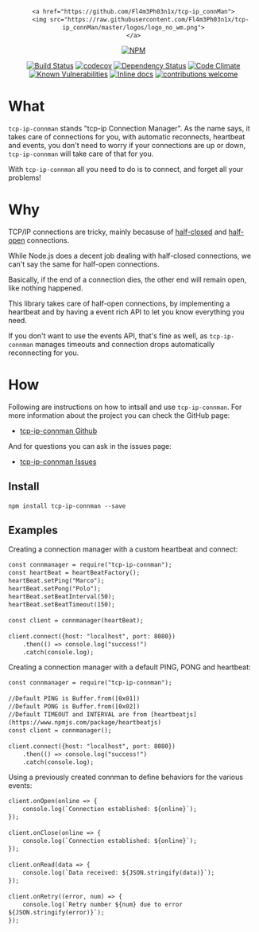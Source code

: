 <div align="center">

    <a href="https://github.com/Fl4m3Ph03n1x/tcp-ip_connMan">
        <img src="https://raw.githubusercontent.com/Fl4m3Ph03n1x/tcp-ip_connMan/master/logos/logo_no_wm.png">
    </a>

</div>

<div align="center">

[![NPM](https://nodei.co/npm/tcp-ip-connman.png?downloads=true&downloadRank=true&stars=true)](https://nodei.co/npm/tcp-ip-connman/)

</div>

<div align="center">

[![Build Status](https://travis-ci.org/Fl4m3Ph03n1x/tcp-ip_connMan.svg?branch=master)](https://travis-ci.org/Fl4m3Ph03n1x/tcp-ip_connMan)
[![codecov](https://codecov.io/gh/Fl4m3Ph03n1x/tcp-ip_connMan/branch/master/graph/badge.svg)](https://codecov.io/gh/Fl4m3Ph03n1x/tcp-ip_connMan)
[![Dependency Status](https://www.versioneye.com/user/projects/595a3773368b08004129ff04/badge.svg)](https://www.versioneye.com/user/projects/595a3773368b08004129ff04)
[![Code Climate](https://codeclimate.com/github/Fl4m3Ph03n1x/tcp-ip_connMan/badges/gpa.svg)](https://codeclimate.com/github/Fl4m3Ph03n1x/tcp-ip_connMan)
[![Known Vulnerabilities](https://snyk.io/test/github/fl4m3ph03n1x/tcp-ip_connman/badge.svg)](https://snyk.io/test/github/fl4m3ph03n1x/tcp-ip_connman)
[![Inline docs](http://inch-ci.org/github/Fl4m3Ph03n1x/tcp-ip_connMan.svg?branch=master)](http://inch-ci.org/github/Fl4m3Ph03n1x/tcp-ip_connMan)
[![contributions welcome](https://img.shields.io/badge/contributions-welcome-brightgreen.svg?style=flat)](https://github.com/Fl4m3Ph03n1x/tcp-ip_connMan/issues)

</div>

#   What

`tcp-ip-connman` stands "tcp-ip Connection Manager". As the name says, it takes
care of connections for you, with automatic reconnects, heartbeat and events,
you don't need to worry if your connections are up or down, `tcp-ip-connman`
will take care of that for you.

With `tcp-ip-connman` all you need to do is to connect, and forget all your
problems!

#   Why

TCP/IP connections are tricky, mainly becasuse of [half-closed](https://superuser.com/a/615971/222770)
and [half-open](https://blog.stephencleary.com/2009/05/detection-of-half-open-dropped.html)
connections.

While Node.js does a decent job dealing with half-closed connections, we can't say
the same for half-open connections.

Basically, if the end of a connection dies, the other end will remain open, like
nothing happened.

This library takes care of half-open connections, by implementing a heartbeat and
by having a event rich API to let you know everything you need.

If you don't want to use the events API, that's fine as well, as `tcp-ip-connman`
manages timeouts and connection drops automatically reconnecting for you.

#   How

Following are instructions on how to intsall and use `tcp-ip-connman`. For more
information about the project you can check the GitHub page:

 - [tcp-ip-connman Github](https://github.com/Fl4m3Ph03n1x/tcp-ip_connMan)

And for questions you can ask in the issues page:

 - [tcp-ip-connman Issues](https://github.com/Fl4m3Ph03n1x/tcp-ip_connMan/issues)

##  Install

    npm install tcp-ip-connman --save

##  Examples

Creating a connection manager with a custom heartbeat and connect:

    const connmanager = require("tcp-ip-connman");
    const heartBeat = heartBeatFactory();
    heartBeat.setPing("Marco");
    heartBeat.setPong("Polo");
    heartBeat.setBeatInterval(50);
    heartBeat.setBeatTimeout(150);

    const client = connmanager(heartBeat);

    client.connect({host: "localhost", port: 8080})
        .then(() => console.log("success!")
        .catch(console.log);

Creating a connection manager with a default PING, PONG and heartbeat:

    const connmanager = require("tcp-ip-connman");

    //Default PING is Buffer.from([0x01])
    //Default PONG is Buffer.from([0x02])
    //Default TIMEOUT and INTERVAL are from [heartbeatjs](https://www.npmjs.com/package/heartbeatjs)
    const client = connmanager();

    client.connect({host: "localhost", port: 8080})
        .then(() => console.log("success!")
        .catch(console.log);

Using a previously created connman to define behaviors for the various
events:

    client.onOpen(online => {
        console.log(`Connection established: ${online}`);
    });

    client.onClose(online => {
        console.log(`Connection established: ${online}`);
    });

    client.onRead(data => {
        console.log(`Data received: ${JSON.stringify(data)}`);
    });

    client.onRetry((error, num) => {
        console.log(`Retry number ${num} due to error ${JSON.stringify(error)}`);
    });

